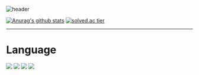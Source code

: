 ![header](https://capsule-render.vercel.app/api?type=slice&color=gradient&text=%20eFFx%20%20&height=200&fontSize=100)

[![Anurag's github stats](https://github-readme-stats.vercel.app/api?username=chanoo104&show_icons=true&theme={theme})](https://github.com/chanoo104/github-readme-stats)
[![solved.ac tier](http://mazassumnida.wtf/api/generate_badge?boj=fakehg13)](https://solved.ac/fakehg13)
* * *
# Language 
<img src="https://img.shields.io/badge/Java-007396?style=flat-square&amp;logo=Java&amp;logoColor=white"> <img src="https://img.shields.io/badge/C-A8B9CC?style=flat-square&amp;logo=C&amp;logoColor=white"> <img src="https://img.shields.io/badge/Python-3776AB?style=flat-square&amp;logo=Python&amp;logoColor=white"> <img src="https://img.shields.io/badge/JavaScript-F7DF1E?style=flat-square&amp;logo=JavaScript&amp;logoColor=white">

